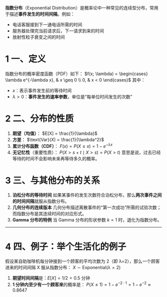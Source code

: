 **指数分布**（Exponential Distribution）是概率论中一种常见的连续型分布，常用于描述**事件发生的时间间隔**。例如：
- 电话客服接到下一通电话所需的时间
- 服务器处理完当前请求后，下一请求到来的时间
- 放射性粒子衰变之间的时间
# 1 **一、定义**

指数分布的概率密度函数（PDF）如下：
$f(x; \lambda) = \begin{cases} \lambda e^{-\lambda x}, & x \geq 0 \\ 0, & x < 0 \end{cases}$
其中：
- $x$：表示事件发生前的等待时间
- $\lambda > 0$：**事件发生的速率参数**，单位是“每单位时间发生的次数”
# 2 **二、分布的性质**

1. **期望（均值）**：
    $E[X] = \frac{1}{\lambda}$
2. **方差**：
    $\text{Var}(X) = \frac{1}{\lambda^2}$
3. **累计分布函数（CDF）**：
    $F(x) = P(X \leq x) = 1 - e^{-\lambda x}$
4. **无记忆性**（重要性质）：
    $P(X > s + t \mid X > s) = P(X > t)$
    意思是说，过去已经等待的时间不会影响未来再等待多久的概率。
# 3 **三、与其他分布的关系**

1. **泊松分布的等待时间**
    如果某事件的发生次数符合泊松分布，那么**两次事件之间的时间间隔**就服从指数分布。
2. **几何分布的连续版本**
    几何分布描述离散事件的“第一次成功”所需的试验次数；而指数分布是其连续时间的对应形式。
3. **Gamma 分布的特例**
    当 Gamma 分布的形状参数 $k = 1$ 时，退化为指数分布。
    

---

# 4 **四、例子：举个生活化的例子**
假设某自助咖啡机每分钟接到一个顾客的平均次数为 2（即 λ=2），那么一个顾客进来的时间间隔 X 服从指数分布：
$X \sim \text{Exponential}(\lambda=2)$
1. **期望时间间隔**是：$E[X] = 1/2 = 0.5$ 分钟
2. **1 分钟内至少有一个顾客来**的概率是：
    $P(X \leq 1) = 1 - e^{-2 \cdot 1} = 1 - e^{-2} \approx 0.8647$
